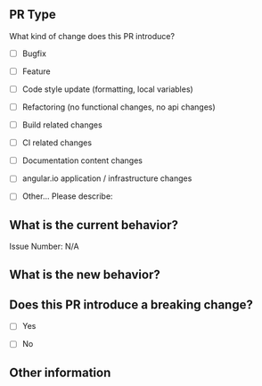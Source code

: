 [//]: # (## PR Checklist)

[//]: # (Please check if your PR fulfills the following requirements:)

[//]: # ()
[//]: # (- [ ] The commit message follows our guidelines: https://github.com/Lessify/localess/blob/main/CONTRIBUTING.md#commit)

[//]: # (- [ ] Tests for the changes have been added &#40;for bug fixes / features&#41;)

[//]: # (- [ ] Docs have been added / updated &#40;for bug fixes / features&#41;)

[//]: # ()

## PR Type
What kind of change does this PR introduce?

<!-- Please check the one that applies to this PR using "x". -->

- [ ] Bugfix
- [ ] Feature
- [ ] Code style update (formatting, local variables)
- [ ] Refactoring (no functional changes, no api changes)
- [ ] Build related changes
- [ ] CI related changes
- [ ] Documentation content changes
- [ ] angular.io application / infrastructure changes
- [ ] Other... Please describe:


## What is the current behavior?
<!-- Please describe the current behavior that you are modifying, or link to a relevant issue. -->

Issue Number: N/A


## What is the new behavior?


## Does this PR introduce a breaking change?

- [ ] Yes
- [ ] No


<!-- If this PR contains a breaking change, please describe the impact and migration path for existing applications below. -->


## Other information
